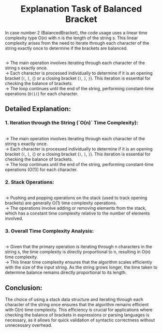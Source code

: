 <h1 align="center">Explanation Task of Balanced Bracket</h1>


<p align="left">In case number 2 (BalancedBracket), the code usage uses a linear time complexity type O(n) with n is the length of the string s. This linear complexity arises from the need to iterate through each character of the string exactly once to determine if the brackets are balanced.</p>

<br>-> The main operation involves iterating through each character of the string s exactly once. <br>-> Each character is processed individually to determine if it is an opening bracket (`(`, `[`, `{`) or a closing bracket (`)`, `]`, `}`). This iteration is essential for checking the balance of brackets. <br>-> The loop continues until the end of the string, performing constant-time operations (`O(1)`) for each character.

<h2 align="left"> Detailed Explanation: </h2>
<h3 align="left"> 1. Iteration through the String (`O(n)` Time Complexity): </h3>

<br>-> The main operation involves iterating through each character of the string s exactly once.
<br>-> Each character is processed individually to determine if it is an opening bracket (`(`, `[`, `{`) or a closing bracket (`)`, `]`, `}`). This iteration is essential for checking the balance of brackets.
<br>-> The loop continues until the end of the string, performing constant-time operations (O(1)) for each character.

<h3 align="left"> 2. Stack Operations:</h3>

<br>-> Pushing and popping operations on the stack (used to track opening brackets) are generally O(1) time complexity operations.
<br>-> The operations involve adding or removing elements from the stack, which has a constant time complexity relative to the number of elements involved.

<h3 align="left"> 3. Overall Time Complexity Analysis:</h3>

<br>-> Given that the primary operation is iterating through n characters in the string s, the time complexity is directly proportional to n, resulting in O(n) time complexity.
<br>-> This linear time complexity ensures that the algorithm scales efficiently with the size of the input string. As the string grows longer, the time taken to determine balance remains directly proportional to its length.

<h2 align="left"> Conclusion:</h2>
The choice of using a stack data structure and iterating through each character of the string once ensures that the algorithm remains efficient with O(n) time complexity. This efficiency is crucial for applications where checking the balance of brackets in expressions or parsing languages is necessary, as it allows for quick validation of syntactic correctness without unnecessary overhead.